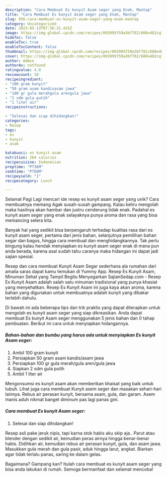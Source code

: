 ```yaml
---
description: "Cara Membuat Es kunyit Asam seger yang Enak, Mantap"
title: "Cara Membuat Es kunyit Asam seger yang Enak, Mantap"
slug: 956-cara-membuat-es-kunyit-asam-seger-yang-enak-mantap
category: Uncategorized
date: 2023-05-13T07:56:31.415Z
image: https://img-global.cpcdn.com/recipes/093995f59a3bf782/680x482cq70/es-kunyit-asam-seger-foto-resep-utama.jpg
hideToc: false
enableToc: true
enableTocContent: false
thumbnail: https://img-global.cpcdn.com/recipes/093995f59a3bf782/680x482cq70/es-kunyit-asam-seger-foto-resep-utama.jpg
cover: https://img-global.cpcdn.com/recipes/093995f59a3bf782/680x482cq70/es-kunyit-asam-seger-foto-resep-utama.jpg
author: Admin
authorAv: notfound
ratingvalue: 4.8
reviewcount: 10
recipeingredient:
- "100 gram kunyit"
- "50 gram asam kandisasam jawa"
- "100 gr gula merahgula arengula jawa"
- "2 sdm gula putih"
- "1 liter air"
recipeinstructions:

- "Selesai dan siap dihidangkan!"
categories:
- Resep
tags:
- es
- kunyit
- asam

katakunci: es kunyit asam 
nutrition: 264 calories
recipecuisine: Indonesian
preptime: "PT36M"
cooktime: "PT60M"
recipeyield: "1"
recipecategory: Lunch

---
```



Selamat Pagi Lagi mencari ide resep es kunyit asam seger yang unik? Cara membuatnya memang Agak susah-susah gampang. Kalau keliru mengolah maka hasilnya akan hambar dan justru cenderung tidak enak. Padahal es kunyit asam seger yang enak selayaknya punya aroma dan rasa yang bisa memancing selera kita.


Banyak hal yang sedikit bisa berpengaruh terhadap kualitas rasa dari es kunyit asam seger, pertama dari jenis bahan, selanjutnya pemilihan bahan segar dan bagus, hingga cara membuat dan menghidangkannya. Tak perlu bingung kalau hendak menyiapkan es kunyit asam seger enak di mana pun anda berada, karena asal sudah tahu caranya maka hidangan ini dapat jadi sajian spesial.

Resep dan cara membuat Kunyit Asam Segar sederhana ala rumahan dari amalia saras dapat kamu temukan di Yummy App. Resep Es Kunyit Asam, Minuman Sehat yang Tampil Begitu Menyegarkan SajianSedap.com - Resep Es Kunyit Asam adalah salah satu minuman tradisional yang punya khasiat yang menyehatkan. Resep Es Kunyit Asam ini juga kaya akan aroma, karena bahan yang digunakan untuk membuatnya adalah kunyit yang dibakar terlebih dahulu.


Di bawah ini ada beberapa tips dan trik praktis yang dapat diterapkan untuk mengolah es kunyit asam seger yang siap dikreasikan. Anda dapat membuat Es kunyit Asam seger menggunakan 5 jenis bahan dan 0 tahap pembuatan. Berikut ini cara untuk menyiapkan hidangannya.

<!--inarticleads1-->

##### Bahan-bahan dan bumbu yang harus ada untuk menyiapkan Es kunyit Asam seger:

1. Ambil 100 gram kunyit
1. Persiapkan 50 gram asam kandis/asam jawa
1. Persiapkan 100 gr gula merah/gula aren/gula jawa
1. Siapkan 2 sdm gula putih
1. Ambil 1 liter air


Mengonsumsi es kunyit asam akan memberikan khaisat yang baik untuk tubuh. Lihat juga cara membuat Kunyit asem seger dan masakan sehari-hari lainnya. Rebus air perasan kunyit, bersama asam, gula, dan garam. Asem manis aduh nikmat banget diminum pas lagi panas gini. 

<!--inarticleads2-->

##### Cara membuat Es kunyit Asam seger:


1. Selesai dan siap dihidangkan!

Resep asli pake jeruk nipis, tapi karna stok habis aku skip aja.. Parut atau blender dengan sedikit air, kemudian peras airnya hingga benar-benar habis. Didihkan air, kemudian rebus air perasan kunyit, gula, dan asam jawa. Masukkan gula merah dan gula pasir, aduk hingga larut, angkat. Biarkan agar tidak terlalu panas, saring ke dalam gelas. 

Bagaimana? Gampang kan? Itulah cara membuat es kunyit asam seger yang bisa anda lakukan di rumah. Semoga bermanfaat dan selamat mencoba!
